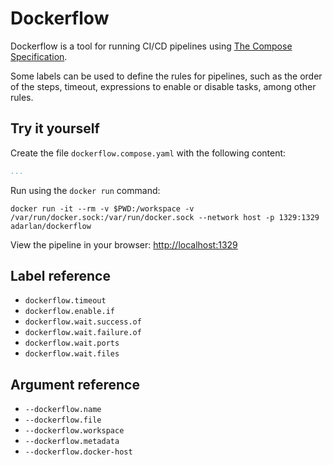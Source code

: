 # Dockerflow

Dockerflow is a tool for running CI/CD pipelines using [The Compose Specification](https://github.com/compose-spec/compose-spec/blob/master/spec.md).

Some labels can be used to define the rules for pipelines, such as the order of the steps, timeout, expressions to enable or disable tasks, among other rules.

## Try it yourself

Create the file `dockerflow.compose.yaml` with the following content:

```yml
...
```

Run using the `docker run` command:

```shell
docker run -it --rm -v $PWD:/workspace -v /var/run/docker.sock:/var/run/docker.sock --network host -p 1329:1329 adarlan/dockerflow
```

View the pipeline in your browser: [http://localhost:1329](http://localhost:1329)

## Label reference

* `dockerflow.timeout`
* `dockerflow.enable.if`
* `dockerflow.wait.success.of`
* `dockerflow.wait.failure.of`
* `dockerflow.wait.ports`
* `dockerflow.wait.files`

## Argument reference

* `--dockerflow.name`
* `--dockerflow.file`
* `--dockerflow.workspace`
* `--dockerflow.metadata`
* `--dockerflow.docker-host`

